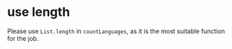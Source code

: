 # use length

Please use `List.length` in `countLanguages`, as it is the most suitable function for the job.
